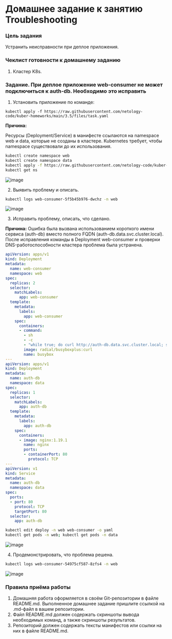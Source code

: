 # Домашнее задание к занятию Troubleshooting

### Цель задания

Устранить неисправности при деплое приложения.

### Чеклист готовности к домашнему заданию

1. Кластер K8s.

### Задание. При деплое приложение web-consumer не может подключиться к auth-db. Необходимо это исправить

1. Установить приложение по команде:
```shell
kubectl apply -f https://raw.githubusercontent.com/netology-code/kuber-homeworks/main/3.5/files/task.yaml
```
**Причина:**

Ресурсы (Deployment/Service) в манифесте ссылаются на namespace web и data, которые не созданы в кластере. Kubernetes требует, чтобы namespace существовали до их использования.
```bash
kubectl create namespace web
kubectl create namespace data
kubectl apply -f https://raw.githubusercontent.com/netology-code/kuber-homeworks/main/3.5/files/task.yaml
kubectl get ns
```
![image](https://github.com/user-attachments/assets/0127ada0-a354-4d67-82b8-6862f4d2a5c9)

2. Выявить проблему и описать.

```bash
kubectl logs web-consumer-5f5b45b976-dwchz -n web
```
![image](https://github.com/user-attachments/assets/a2ec57c9-7ee1-416f-af05-a25449e54163)


3. Исправить проблему, описать, что сделано.

**Причина:**
Ошибка была вызвана использованием короткого имени сервиса (auth-db) вместо полного FQDN (auth-db.data.svc.cluster.local). После исправления команды в Deployment web-consumer и проверки DNS-работоспособности кластера проблема была устранена.

```yaml
apiVersion: apps/v1
kind: Deployment
metadata:
  name: web-consumer
  namespace: web
spec:
  replicas: 2
  selector:
    matchLabels:
      app: web-consumer
  template:
    metadata:
      labels:
        app: web-consumer
    spec:
      containers:
      - command:
        - sh
        - -c
        - "while true; do curl http://auth-db.data.svc.cluster.local; sleep 5; done"
        image: radial/busyboxplus:curl
        name: busybox
---
apiVersion: apps/v1
kind: Deployment
metadata:
  name: auth-db
  namespace: data
spec:
  replicas: 1
  selector:
    matchLabels:
      app: auth-db
  template:
    metadata:
      labels:
        app: auth-db
    spec:
      containers:
      - image: nginx:1.19.1
        name: nginx
        ports:
        - containerPort: 80
          protocol: TCP
---
apiVersion: v1
kind: Service
metadata:
  name: auth-db
  namespace: data
spec:
  ports:
  - port: 80
    protocol: TCP
    targetPort: 80
  selector:
    app: auth-db
```
```bash
kubectl edit deploy -n web web-consumer -o yaml
kubectl get pods -n web; kubectl get pods -n data
```
![image](https://github.com/user-attachments/assets/b43f30fc-822c-4737-b596-29a1058eb90e)

4. Продемонстрировать, что проблема решена.

```bash
kubectl logs web-consumer-54975cf587-8zfs4 -n web
```
![image](https://github.com/user-attachments/assets/f86d1ae9-a579-43b7-bf67-2afa32a2f733)


### Правила приёма работы

1. Домашняя работа оформляется в своём Git-репозитории в файле README.md. Выполненное домашнее задание пришлите ссылкой на .md-файл в вашем репозитории.
2. Файл README.md должен содержать скриншоты вывода необходимых команд, а также скриншоты результатов.
3. Репозиторий должен содержать тексты манифестов или ссылки на них в файле README.md.
